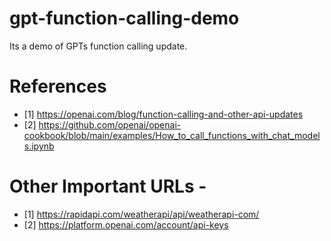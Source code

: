 # gpt-function-calling-demo

Its a demo of GPTs function calling update.

# References

- [1] https://openai.com/blog/function-calling-and-other-api-updates
- [2] https://github.com/openai/openai-cookbook/blob/main/examples/How_to_call_functions_with_chat_models.ipynb

# Other Important URLs - 
- [1] https://rapidapi.com/weatherapi/api/weatherapi-com/
- [2] https://platform.openai.com/account/api-keys
